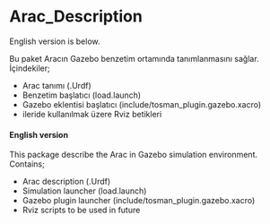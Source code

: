 # Arac_Description
English version is below. 

Bu paket Aracın Gazebo benzetim ortamında tanımlanmasını sağlar.
İçindekiler;
* Arac tanımı (.Urdf)
* Benzetim başlatıcı (load.launch)
* Gazebo eklentisi başlatıcı (include/tosman_plugin.gazebo.xacro)
* ileride kullanılmak üzere Rviz betikleri


#### English version

This package describe the Arac in Gazebo simulation environment.
Contains;
* Arac description (.Urdf)
* Simulation launcher (load.launch)
* Gazebo plugin launcher (include/tosman_plugin.gazebo.xacro)
* Rviz scripts to be used in future 
